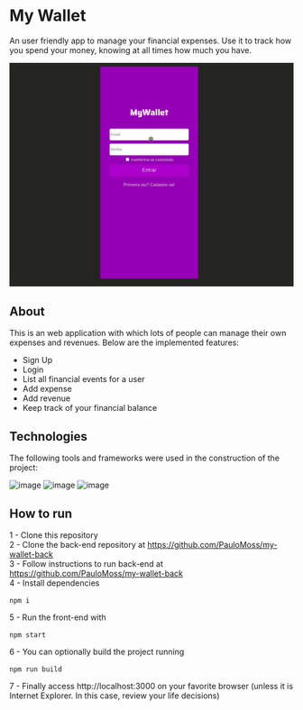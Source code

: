 # My Wallet

An user friendly app to manage your financial expenses. Use it to track how you spend your money, knowing at all times how much you have.

<img src= "src/assets/images/Peek 12-08-2021 12-06.gif" />


## About

This is an web application with which lots of people can manage their own expenses and revenues. Below are the implemented features:

- Sign Up
- Login
- List all financial events for a user
- Add expense
- Add revenue
- Keep track of your financial balance

## Technologies

The following tools and frameworks were used in the construction of the project:

![image](https://camo.githubusercontent.com/76fbcc2b8eda3d26d881c9719074ec0af04410fdc2fb02438ffb72535046fb6b/68747470733a2f2f696d672e736869656c64732e696f2f62616467652f72656163742d6170702532302d2532333230323332612e7376673f267374796c653d666f722d7468652d626164676526636f6c6f723d363064646639266c6f676f3d7265616374266c6f676f436f6c6f723d253233363144414642)
![image](https://img.shields.io/badge/styled--components-DB7093?style=for-the-badge&logo=styled-components&logoColor=white)
![image](https://camo.githubusercontent.com/02621d023c99135970b1abbfe932b6a6a0b2e42aaebedae5f8299fd88d9ce029/68747470733a2f2f696d672e736869656c64732e696f2f62616467652f6178696f732532302d2532333230323332612e7376673f267374796c653d666f722d7468652d626164676526636f6c6f723d696e666f726d6174696f6e616c)

## How to run

1 - Clone this repository </br>
2 - Clone the back-end repository at https://github.com/PauloMoss/my-wallet-back </br>
3 - Follow instructions to run back-end at https://github.com/PauloMoss/my-wallet-back </br>
4 - Install dependencies </br>
```
npm i
```
5 - Run the front-end with </br>
```
npm start
```
6 - You can optionally build the project running </br>
```
npm run build
```
7 - Finally access http://localhost:3000 on your favorite browser (unless it is Internet Explorer. In this case, review your life decisions)
